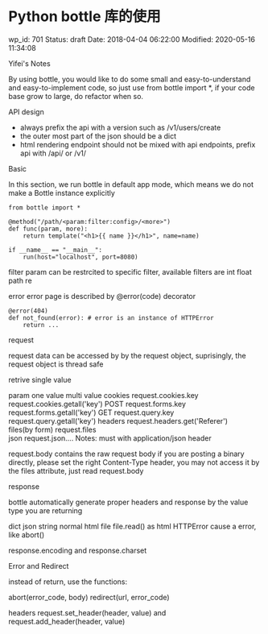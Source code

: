 # Python bottle 库的使用


wp_id: 701
Status: draft
Date: 2018-04-04 06:22:00
Modified: 2020-05-16 11:34:08


Yifei's Notes

By using bottle, you would like to do some small and easy-to-understand and easy-to-implement code, so just use
from bottle import *, if your code base grow to large, do refactor when so.

API design

* always prefix the api with a version such as /v1/users/create
* the outer most part of the json should be a dict
* html rendering endpoint should not be mixed with api endpoints, prefix api with /api/ or /v1/

Basic

In this section, we run bottle in default app mode, which means we do not make a Bottle instance explicitly

```
from bottle import *

@method("/path/<param:filter:config>/<more>")
def func(param, more):
    return template("<h1>{{ name }}</h1>", name=name)

if __name__ == "__main__":
    run(host="localhost", port=8080)
```

filter
param can be restrcited to specific filter, available filters are int float path re


error
error page is described by @error(code) decorator

```
@error(404)
def not_found(error): # error is an instance of HTTPError
    return ...
```

request

request data can be accessed by by the request object, suprisingly, the request object is thread safe

retrive single value

param	one value	multi value
cookies	request.cookies.key	request.cookies.getall('key')
POST	request.forms.key	request.forms.getall('key')
GET	request.query.key	request.query.getall('key')
headers	request.headers.get('Referer')	
files(by form)	request.files	
json	request.json....	Notes: must with application/json header

request.body contains the raw request body
if you are posting a binary directly, please set the right Content-Type header, you may not access it by the files attribute, just read request.body

response

bottle automatically generate proper headers and response by the value type you are returning

dict	json
string	normal html
file	file.read() as html
HTTPError	cause a error, like abort()

response.encoding and response.charset

Error and Redirect

instead of return, use the functions:

abort(error_code, body)
redirect(url, error_code)

headers request.set_header(header, value) and request.add_header(header, value)